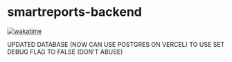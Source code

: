 # smartreports-backend
[![wakatime](https://wakatime.com/badge/user/018bc303-62c0-401f-a2a8-025205fa371c/project/018bc924-d5e6-4a1a-a833-d21ca09749db.svg)](https://wakatime.com/badge/user/018bc303-62c0-401f-a2a8-025205fa371c/project/018bc924-d5e6-4a1a-a833-d21ca09749db)

UPDATED DATABASE (NOW CAN USE POSTGRES ON VERCEL) TO USE SET DEBUG FLAG TO FALSE (DON'T ABUSE)
